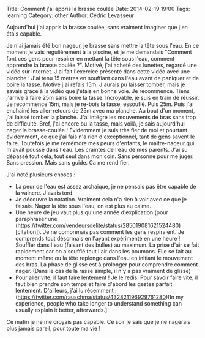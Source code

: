 Title: Comment j'ai appris la brasse coulée 
Date: 2014-02-19 19:00
Tags: learning
Category: other
Author: Cédric Levasseur

Aujourd'hui j'ai appris la brasse coulée, sans vraiment imaginer que j'en étais capable.

Je n'ai jamais été bon nageur, je brasse sans mettre la tête sous l'eau. En ce moment je vais régulièrement à la piscine, et je me demandais "Comment font ces gens pour respirer en mettant la tête sous l'eau, comment apprendre la brasse coulée ?".
Motivé, j'ai acheté des lunettes, regardé une vidéo sur Internet. J'ai fait l'exercice présenté dans cette vidéo avec une planche : J'ai tenu 15 mètres en soufflant dans l'eau avant de paniquer et de boire la tasse. Motivé j'ai refais 15m. J'aurais pu laisser tomber, mais je savais graçe à la vidéo que j'étais en bonne voie. Je recommence. Tiens j'arrive à faire 25m sans boire la tasse. Incroyable, je suis en train de réussir. Je recommence 15m, mais je re-bois la tasse, essouflé. Puis 25m. Puis j'ai enchainé les aller-retours de 25m avec ma planche. Au bout d'un moment, j'ai laissé tomber la planche. J'ai intégré les mouvements de bras sans trop de difficulté. Bref, j'ai encore bu la tasse, mais voilà,
je sais aujourd'hui nager la brasse-coulée !
Evidemment je suis très fier de moi et pourtant évidemment, ce que j'ai fais n'a rien d'exceptionnel, tant de gens savent le faire.
Toutefois je me remémore mes peurs d'enfants, le maître-nageur qui m'avait poussé dans l'eau. Les craintes de l'eau de mes parents. J'ai su dépassé tout cela,
tout seul dans mon coin. Sans personne pour me juger. Sans pression. Mais sans guide. Ca me rend fier.

J'ai noté plusieurs choses :
* La peur de l'eau est assez archaique, je ne pensais pas être capable de la vaincre. J'avais tord.
* Je découvre la natation. Vraiment cela n'a rien à voir avec ce que je faisais. Nager la tête sous l'eau, on est plus au calme.
* Une heure de jeu vaut plus qu'une année d'explication (pour paraphraser une (https://twitter.com/vendeursdelite/status/285019081621524480)[citation]). Je ne comprenais pas comment les gens respiraient. Je comprends tout désormais en l'ayant expérimenté en une heure ! Souffler dans l'eau (faisant des bulles) au maximum. La prise d'air se fait rapidement car on a soufflé tout l'air dans les poumons. Elle se fait au moment même ou la tête replonge dans l'eau en initiant le mouvement des bras. La phase de glisse est à prolonger pour comprendre comment nager. (Dans le cas de la rasse simple, il n'y a pas vraiment de glisse)
* Pour aller vite, il faut faire lentement ! Je le redis. Pour savoir faire vite, il faut bien prendre son temps et faire d'abord les gestes parfait lentement. D'ailleurs, j'ai lu récemment : (https://twitter.com/rauschma/status/432821196929761280)[In my experience, people who take longer to understand something can usually explain it better, afterwards.]

Ce matin je ne me croyais pas capable. Ce soir je sais que je ne nagerais plus jamais pareil, pour toute ma vie ! 

